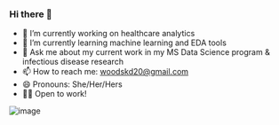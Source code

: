 ### Hi there 👋

<!--
**woodskd24/woodskd24** is a ✨ _special_ ✨ repository because its `README.md` (this file) appears on your GitHub profile.

Here are some ideas to get you started:

- 🔭 I’m currently working on healthcare analytics projects
- 🌱 I’m currently learning machine learning and EDA tools
- 💬 Ask me about my current work in my MS Data Science program
- 📫 How to reach me: woodskd20@gmail.com
- 😄 Pronouns: She/Her/Hers
-->

- 🔭 I’m currently working on healthcare analytics
- 🌱 I’m currently learning machine learning and EDA tools
- 💬 Ask me about my current work in my MS Data Science program & infectious disease research
- 📫 How to reach me: woodskd20@gmail.com
- 😄 Pronouns: She/Her/Hers
- 👩‍💻 Open to work!

![image](https://user-images.githubusercontent.com/108799360/202910101-df45b211-0872-43fb-9012-75f335ef6549.png)

